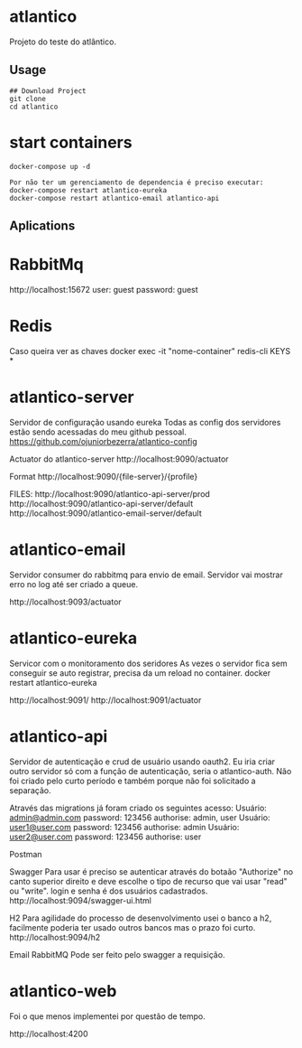 # atlantico
Projeto do teste do atlântico.

## Usage

```git
## Download Project
git clone 
cd atlantico
```

# start containers
```docker
docker-compose up -d

Por não ter um gerenciamento de dependencia é preciso executar:
docker-compose restart atlantico-eureka
docker-compose restart atlantico-email atlantico-api
```

## Aplications

# RabbitMq

http://localhost:15672
user: guest
password: guest


# Redis
Caso queira ver as chaves
docker exec -it "nome-container" redis-cli
KEYS *


# atlantico-server
Servidor de configuração usando eureka
Todas as config dos servidores estão sendo acessadas do meu github pessoal.
https://github.com/ojuniorbezerra/atlantico-config

Actuator do atlantico-server
http://localhost:9090/actuator

Format
http://localhost:9090/{file-server}/{profile}

FILES:
http://localhost:9090/atlantico-api-server/prod
http://localhost:9090/atlantico-api-server/default
http://localhost:9090/atlantico-email-server/default


# atlantico-email
Servidor consumer do rabbitmq para envio de email.
Servidor vai mostrar erro no log até ser criado a queue.

http://localhost:9093/actuator

# atlantico-eureka
Servicor com o monitoramento dos seridores
As vezes o servidor fica sem conseguir se auto registrar, precisa da um reload no container.
docker restart atlantico-eureka

http://localhost:9091/
http://localhost:9091/actuator


# atlantico-api
Servidor de autenticação e crud de usuário usando oauth2.
Eu iria criar outro servidor só com a função de autenticação, seria o atlantico-auth.
Não foi criado pelo curto período e também porque não foi solicitado a separação.

Através das migrations já foram criado os seguintes acesso:
Usuário: admin@admin.com password: 123456 authorise: admin, user
Usuário: user1@user.com password: 123456 authorise: admin
Usuário: user2@user.com password: 123456 authorise: user

Postman

Swagger
Para usar é preciso se autenticar através do botaão "Authorize" no canto superior direito e deve escolhe o tipo de recurso que vai usar "read" ou "write".
login e senha é dos usuários cadastrados.
http://localhost:9094/swagger-ui.html

H2
Para agilidade do processo de desenvolvimento usei o banco a h2, facilmente poderia ter usado outros bancos mas o prazo foi curto.
http://localhost:9094/h2


Email RabbitMQ
Pode ser feito pelo swagger a requisição.

# atlantico-web
Foi o que menos implementei por questão de tempo.

http://localhost:4200
